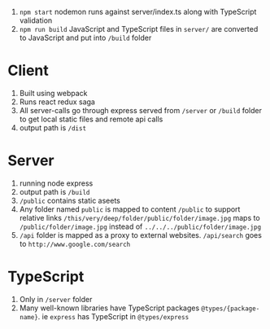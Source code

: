 1. `npm start` nodemon runs against server/index.ts along with TypeScript validation
1. `npm run build` JavaScript and TypeScript files in `server/` are converted to JavaScript and put into `/build` folder

# Client

1. Built using webpack
1. Runs react redux saga
1. All server-calls go through express served from `/server` or `/build` folder to get local static files and remote api calls
1. output path is `/dist`

# Server

1. running node express
1. output path is `/build`
1. `/public` contains static aseets
1. Any folder named `public` is mapped to content `/public` to support relative links `/this/very/deep/folder/public/folder/image.jpg` maps to `/public/folder/image.jpg` instead of `../../../public/folder/image.jpg`
1. `/api` folder is mapped as a proxy to external websites. `/api/search` goes to `http://www.google.com/search`

# TypeScript

1. Only in `/server` folder
1. Many well-known libraries have TypeScript packages `@types/{package-name}`. ie `express` has TypeScript in `@types/express`
